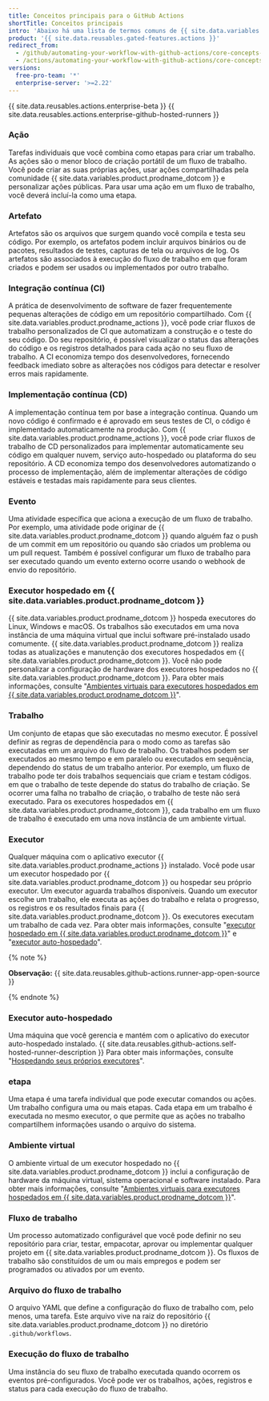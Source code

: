 ```yaml
---
title: Conceitos principais para o GitHub Actions
shortTitle: Conceitos principais
intro: 'Abaixo há uma lista de termos comuns de {{ site.data.variables.product.prodname_actions }} que usamos em nossos sites e na documentação de {{ site.data.variables.product.prodname_actions }}.'
product: '{{ site.data.reusables.gated-features.actions }}'
redirect_from:
  - /github/automating-your-workflow-with-github-actions/core-concepts-for-github-actions
  - /actions/automating-your-workflow-with-github-actions/core-concepts-for-github-actions
versions:
  free-pro-team: '*'
  enterprise-server: '>=2.22'
---
```


{{ site.data.reusables.actions.enterprise-beta }}
{{ site.data.reusables.actions.enterprise-github-hosted-runners }}

### Ação

Tarefas individuais que você combina como etapas para criar um trabalho. As ações são o menor bloco de criação portátil de um fluxo de trabalho. Você pode criar as suas próprias ações, usar ações compartilhadas pela comunidade {{ site.data.variables.product.prodname_dotcom }} e personalizar ações públicas. Para usar uma ação em um fluxo de trabalho, você deverá incluí-la como uma etapa.

### Artefato

Artefatos são os arquivos que surgem quando você compila e testa seu código. Por exemplo, os artefatos podem incluir arquivos binários ou de pacotes, resultados de testes, capturas de tela ou arquivos de log. Os artefatos são associados à execução do fluxo de trabalho em que foram criados e podem ser usados ou implementados por outro trabalho.

### Integração contínua (CI)

A prática de desenvolvimento de software de fazer frequentemente pequenas alterações de código em um repositório compartilhado. Com {{ site.data.variables.product.prodname_actions }}, você pode criar fluxos de trabalho personalizados de CI que automatizam a construção e o teste do seu código. Do seu repositório, é possível visualizar o status das alterações do código e os registros detalhados para cada ação no seu fluxo de trabalho. A CI economiza tempo dos desenvolvedores, fornecendo feedback imediato sobre as alterações nos códigos para detectar e resolver erros mais rapidamente.

### Implementação contínua (CD)

A implementação contínua tem por base a integração contínua. Quando um novo código é confirmado e é aprovado em seus testes de CI, o código é implementado automaticamente na produção. Com {{ site.data.variables.product.prodname_actions }}, você pode criar fluxos de trabalho de CD personalizados para implementar automaticamente seu código em qualquer nuvem, serviço auto-hospedado ou plataforma do seu repositório. A CD economiza tempo dos desenvolvedores automatizando o processo de implementação, além de implementar alterações de código estáveis e testadas mais rapidamente para seus clientes.

### Evento

Uma atividade específica que aciona a execução de um fluxo de trabalho. Por exemplo, uma atividade pode originar de {{ site.data.variables.product.prodname_dotcom }} quando alguém faz o push de um commit em um repositório ou quando são criados um problema ou um pull request. Também é possível configurar um fluxo de trabalho para ser executado quando um evento externo ocorre usando o webhook de envio do repositório.

### Executor hospedado em {{ site.data.variables.product.prodname_dotcom }}
{{ site.data.variables.product.prodname_dotcom }} hospeda executores do Linux, Windows e macOS. Os trabalhos são executados em uma nova instância de uma máquina virtual que inclui software pré-instalado usado comumente. {{ site.data.variables.product.prodname_dotcom }} realiza todas as atualizações e manutenção dos executores hospedados em {{ site.data.variables.product.prodname_dotcom }}. Você não pode personalizar a configuração de hardware dos executores hospedados no {{ site.data.variables.product.prodname_dotcom }}. Para obter mais informações, consulte "[Ambientes virtuais para executores hospedados em {{ site.data.variables.product.prodname_dotcom }}](/github/automating-your-workflow-with-github-actions/virtual-environments-for-github-hosted-runners)".

### Trabalho

Um conjunto de etapas que são executadas no mesmo executor. É possível definir as regras de dependência para o modo como as tarefas são executadas em um arquivo do fluxo de trabalho. Os trabalhos podem ser executados ao mesmo tempo e em paralelo ou executados em sequência, dependendo do status de um trabalho anterior. Por exemplo, um fluxo de trabalho pode ter dois trabalhos sequenciais que criam e testam códigos. em que o trabalho de teste depende do status do trabalho de criação. Se ocorrer uma falha no trabalho de criação, o trabalho de teste não será executado. Para os executores hospedados em {{ site.data.variables.product.prodname_dotcom }}, cada trabalho em um fluxo de trabalho é executado em uma nova instância de um ambiente virtual.

### Executor

Qualquer máquina com o aplicativo executor {{ site.data.variables.product.prodname_actions }} instalado. Você pode usar um executor hospedado por {{ site.data.variables.product.prodname_dotcom }} ou hospedar seu próprio executor. Um executor aguarda trabalhos disponíveis. Quando um executor escolhe um trabalho, ele executa as ações do trabalho e relata o progresso, os registros e os resultados finais para {{ site.data.variables.product.prodname_dotcom }}. Os executores executam um trabalho de cada vez. Para obter mais informações, consulte "[executor hospedado em {{ site.data.variables.product.prodname_dotcom }}](#github-hosted-runner)" e "[executor auto-hospedado](#self-hosted-runner)".

{% note %}

**Observação:** {{ site.data.reusables.github-actions.runner-app-open-source }}

{% endnote %}

### Executor auto-hospedado

Uma máquina que você gerencia e mantém com o aplicativo do executor auto-hospedado instalado. {{ site.data.reusables.github-actions.self-hosted-runner-description }} Para obter mais informações, consulte "[Hospedando seus próprios executores](/github/automating-your-workflow-with-github-actions/hosting-your-own-runners)".

### etapa

Uma etapa é uma tarefa individual que pode executar comandos ou ações. Um trabalho configura uma ou mais etapas. Cada etapa em um trabalho é executada no mesmo executor, o que permite que as ações no trabalho compartilhem informações usando o arquivo do sistema.

### Ambiente virtual

O ambiente virtual de um executor hospedado no {{ site.data.variables.product.prodname_dotcom }} inclui a configuração de hardware da máquina virtual, sistema operacional e software instalado. Para obter mais informações, consulte "[Ambientes virtuais para executores hospedados em {{ site.data.variables.product.prodname_dotcom }}](/github/automating-your-workflow-with-github-actions/virtual-environments-for-github-hosted-runners)".

### Fluxo de trabalho

Um processo automatizado configurável que você pode definir no seu repositório para criar, testar, empacotar, aprovar ou implementar qualquer projeto em {{ site.data.variables.product.prodname_dotcom }}. Os fluxos de trabalho são constituídos de um ou mais empregos e podem ser programados ou ativados por um evento.

### Arquivo do fluxo de trabalho

O arquivo YAML que define a configuração do fluxo de trabalho com, pelo menos, uma tarefa. Este arquivo vive na raiz do repositório {{ site.data.variables.product.prodname_dotcom }} no diretório `.github/workflows`.

### Execução do fluxo de trabalho

Uma instância do seu fluxo de trabalho executada quando ocorrem os eventos pré-configurados. Você pode ver os trabalhos, ações, registros e status para cada execução do fluxo de trabalho.
